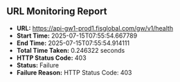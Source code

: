 ## URL Monitoring Report

- **URL:** https://api-gw1-prod1.fisglobal.com/gw/v1/health
- **Start Time:** 2025-07-15T07:55:54.667789
- **End Time:** 2025-07-15T07:55:54.914111
- **Total Time Taken:** 0.246322 seconds
- **HTTP Status Code:** 403
- **Status:** Failure
- **Failure Reason:** HTTP Status Code: 403
